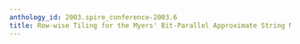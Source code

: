 ```yaml
---
anthology_id: 2003.spire_conference-2003.6
title: Row-wise Tiling for the Myers' Bit-Parallel Approximate String Matching Algorithm
---
```

